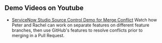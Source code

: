## Demo Videos on Youtube

- [ServiceNow Studio Source Control Demo for Merge Conflict](https://www.youtube.com/watch?v=I7497g9XPTY) Watch how Peter and Rachel can work on separate features on different feature branches, then use GitHub's features to resolve conflicts prior to merging in a Pull Request.
